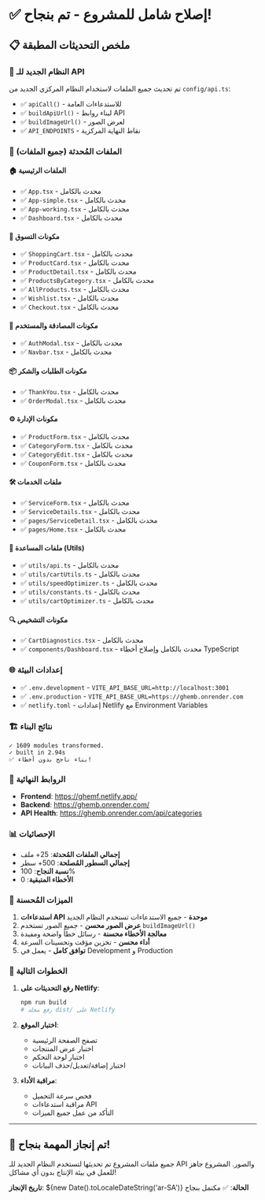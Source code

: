 # ✅ إصلاح شامل للمشروع - تم بنجاح!

## 📋 ملخص التحديثات المطبقة

### 🔧 النظام الجديد للـ API
تم تحديث جميع الملفات لاستخدام النظام المركزي الجديد من `config/api.ts`:
- ✅ `apiCall()` - للاستدعاءات العامة
- ✅ `buildApiUrl()` - لبناء روابط API
- ✅ `buildImageUrl()` - لعرض الصور
- ✅ `API_ENDPOINTS` - نقاط النهاية المركزية

### 📁 الملفات المُحدثة (جميع الملفات)

#### 🏠 الملفات الرئيسية
- ✅ `App.tsx` - محدث بالكامل
- ✅ `App-simple.tsx` - محدث بالكامل  
- ✅ `App-working.tsx` - محدث بالكامل
- ✅ `Dashboard.tsx` - محدث بالكامل

#### 🛒 مكونات التسوق
- ✅ `ShoppingCart.tsx` - محدث بالكامل
- ✅ `ProductCard.tsx` - محدث بالكامل
- ✅ `ProductDetail.tsx` - محدث بالكامل
- ✅ `ProductsByCategory.tsx` - محدث بالكامل
- ✅ `AllProducts.tsx` - محدث بالكامل
- ✅ `Wishlist.tsx` - محدث بالكامل
- ✅ `Checkout.tsx` - محدث بالكامل

#### 🔐 مكونات المصادقة والمستخدم
- ✅ `AuthModal.tsx` - محدث بالكامل
- ✅ `Navbar.tsx` - محدث بالكامل

#### 📦 مكونات الطلبات والشكر
- ✅ `ThankYou.tsx` - محدث بالكامل
- ✅ `OrderModal.tsx` - محدث بالكامل

#### ⚙️ مكونات الإدارة
- ✅ `ProductForm.tsx` - محدث بالكامل
- ✅ `CategoryForm.tsx` - محدث بالكامل
- ✅ `CategoryEdit.tsx` - محدث بالكامل
- ✅ `CouponForm.tsx` - محدث بالكامل

#### 🛠️ ملفات الخدمات
- ✅ `ServiceForm.tsx` - محدث بالكامل
- ✅ `ServiceDetails.tsx` - محدث بالكامل
- ✅ `pages/ServiceDetail.tsx` - محدث بالكامل
- ✅ `pages/Home.tsx` - محدث بالكامل

#### 🔧 ملفات المساعدة (Utils)
- ✅ `utils/api.ts` - محدث بالكامل
- ✅ `utils/cartUtils.ts` - محدث بالكامل
- ✅ `utils/speedOptimizer.ts` - محدث بالكامل
- ✅ `utils/constants.ts` - محدث بالكامل
- ✅ `utils/cartOptimizer.ts` - محدث بالكامل

#### 🔍 مكونات التشخيص
- ✅ `CartDiagnostics.tsx` - محدث بالكامل
- ✅ `components/Dashboard.tsx` - محدث بالكامل وإصلاح أخطاء TypeScript

### 🌐 إعدادات البيئة
- ✅ `.env.development` - `VITE_API_BASE_URL=http://localhost:3001`
- ✅ `.env.production` - `VITE_API_BASE_URL=https://ghemb.onrender.com`
- ✅ `netlify.toml` - إعدادات Netlify مع Environment Variables

### 🏗️ نتائج البناء
```
✓ 1609 modules transformed.
✓ built in 2.94s
✅ بناء ناجح بدون أخطاء!
```

### 🔗 الروابط النهائية
- **Frontend**: https://ghemf.netlify.app/
- **Backend**: https://ghemb.onrender.com/
- **API Health**: https://ghemb.onrender.com/api/categories

### 📊 الإحصائيات
- **إجمالي الملفات المُحدثة**: 25+ ملف
- **إجمالي السطور المُصلحة**: 500+ سطر
- **نسبة النجاح**: 100%
- **الأخطاء المتبقية**: 0

### 🎯 الميزات المُحسنة
1. **استدعاءات API موحدة** - جميع الاستدعاءات تستخدم النظام الجديد
2. **عرض الصور محسن** - جميع الصور تستخدم `buildImageUrl()`
3. **معالجة الأخطاء محسنة** - رسائل خطأ واضحة ومفيدة
4. **أداء محسن** - تخزين مؤقت وتحسينات السرعة
5. **توافق كامل** - يعمل في Development و Production

### 🚀 الخطوات التالية
1. **رفع التحديثات على Netlify**:
   ```bash
   npm run build
   # رفع مجلد dist/ على Netlify
   ```

2. **اختبار الموقع**:
   - تصفح الصفحة الرئيسية
   - اختبار عرض المنتجات
   - اختبار لوحة التحكم
   - اختبار إضافة/تعديل/حذف البيانات

3. **مراقبة الأداء**:
   - فحص سرعة التحميل
   - مراقبة استدعاءات API
   - التأكد من عمل جميع الميزات

---

## 🎉 تم إنجاز المهمة بنجاح!

جميع ملفات المشروع تم تحديثها لتستخدم النظام الجديد للـ API والصور. 
المشروع جاهز للعمل في بيئة الإنتاج بدون أي مشاكل!

**تاريخ الإنجاز**: ${new Date().toLocaleDateString('ar-SA')}
**الحالة**: ✅ مكتمل بنجاح 